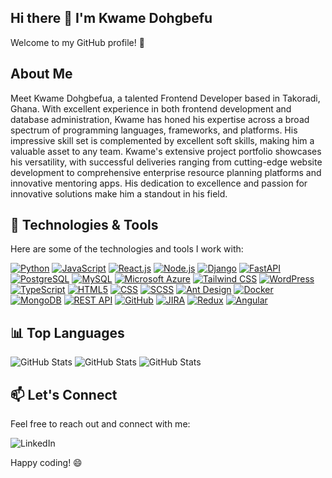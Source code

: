 ## Hi there 👋 I'm Kwame Dohgbefu

<p dir="auto">Welcome to my GitHub profile! 🚀</p>

<h2 class="heading-element" dir="auto">About Me</h2>

<p dir="auto">Meet Kwame Dohgbefua, a talented Frontend Developer based in Takoradi, Ghana. With excellent experience in both frontend development and database administration, Kwame has honed his expertise across a broad spectrum of programming languages, frameworks, and platforms. His impressive skill set is complemented by excellent soft skills, making him a valuable asset to any team. Kwame's extensive project portfolio showcases his versatility, with successful deliveries ranging from cutting-edge website development to comprehensive enterprise resource planning platforms and innovative mentoring apps. His dedication to excellence and passion for innovative solutions make him a standout in his field.</p>

<h2 class="heading-element" dir="auto">🔧 Technologies &amp; Tools</h2>

<p dir="auto">Here are some of the technologies and tools I work with:</p>
<p dir="auto"><a target="_blank" rel="noopener noreferrer nofollow" href="https://camo.githubusercontent.com/0ec2411279f8aa4a0680e5b66eaf51dbbd978b4c70bf0cc5844635fbae312f6f/68747470733a2f2f696d672e736869656c64732e696f2f62616467652f2d507974686f6e2d3337373641423f6c6f676f3d707974686f6e267374796c653d666c61742d737175617265"><img src="https://camo.githubusercontent.com/0ec2411279f8aa4a0680e5b66eaf51dbbd978b4c70bf0cc5844635fbae312f6f/68747470733a2f2f696d672e736869656c64732e696f2f62616467652f2d507974686f6e2d3337373641423f6c6f676f3d707974686f6e267374796c653d666c61742d737175617265" alt="Python" data-canonical-src="https://img.shields.io/badge/-Python-3776AB?logo=python&amp;style=flat-square" style="max-width: 100%;"></a>
<a target="_blank" rel="noopener noreferrer nofollow" href="https://camo.githubusercontent.com/4230c1eea1e79f59952de4b3070d4c0e37df057f01935a489603f6752af8e959/68747470733a2f2f696d672e736869656c64732e696f2f62616467652f2d4a6176615363726970742d4637444631453f6c6f676f3d6a617661736372697074267374796c653d666c61742d737175617265"><img src="https://camo.githubusercontent.com/4230c1eea1e79f59952de4b3070d4c0e37df057f01935a489603f6752af8e959/68747470733a2f2f696d672e736869656c64732e696f2f62616467652f2d4a6176615363726970742d4637444631453f6c6f676f3d6a617661736372697074267374796c653d666c61742d737175617265" alt="JavaScript" data-canonical-src="https://img.shields.io/badge/-JavaScript-F7DF1E?logo=javascript&amp;style=flat-square" style="max-width: 100%;"></a>
<a target="_blank" rel="noopener noreferrer nofollow" href="https://camo.githubusercontent.com/a81e506e4c34a4238e4f5e9a7968774b885507690ba10ed0b0e9c57695f3a164/68747470733a2f2f696d672e736869656c64732e696f2f62616467652f2d52656163742e6a732d3631444146423f6c6f676f3d7265616374267374796c653d666c61742d737175617265"><img src="https://camo.githubusercontent.com/a81e506e4c34a4238e4f5e9a7968774b885507690ba10ed0b0e9c57695f3a164/68747470733a2f2f696d672e736869656c64732e696f2f62616467652f2d52656163742e6a732d3631444146423f6c6f676f3d7265616374267374796c653d666c61742d737175617265" alt="React.js" data-canonical-src="https://img.shields.io/badge/-React.js-61DAFB?logo=react&amp;style=flat-square" style="max-width: 100%;"></a>
<a target="_blank" rel="noopener noreferrer nofollow" href="https://camo.githubusercontent.com/b954b87b2e31f4cb8606898a0a7ae79c730f424d95b0fd55f8a00aa3323f7341/68747470733a2f2f696d672e736869656c64732e696f2f62616467652f2d4e6f64652e6a732d3333393933333f6c6f676f3d6e6f64652e6a73267374796c653d666c61742d737175617265"><img src="https://camo.githubusercontent.com/b954b87b2e31f4cb8606898a0a7ae79c730f424d95b0fd55f8a00aa3323f7341/68747470733a2f2f696d672e736869656c64732e696f2f62616467652f2d4e6f64652e6a732d3333393933333f6c6f676f3d6e6f64652e6a73267374796c653d666c61742d737175617265" alt="Node.js" data-canonical-src="https://img.shields.io/badge/-Node.js-339933?logo=node.js&amp;style=flat-square" style="max-width: 100%;"></a>
<a target="_blank" rel="noopener noreferrer nofollow" href="https://camo.githubusercontent.com/56847db9c976f56c2bbb8353ce0d9edb2bd581368bc7d240541c94a20093f6eb/68747470733a2f2f696d672e736869656c64732e696f2f62616467652f2d446a616e676f2d3039324532303f6c6f676f3d646a616e676f267374796c653d666c61742d737175617265"><img src="https://camo.githubusercontent.com/56847db9c976f56c2bbb8353ce0d9edb2bd581368bc7d240541c94a20093f6eb/68747470733a2f2f696d672e736869656c64732e696f2f62616467652f2d446a616e676f2d3039324532303f6c6f676f3d646a616e676f267374796c653d666c61742d737175617265" alt="Django" data-canonical-src="https://img.shields.io/badge/-Django-092E20?logo=django&amp;style=flat-square" style="max-width: 100%;"></a>
<a target="_blank" rel="noopener noreferrer nofollow" href="https://camo.githubusercontent.com/4505735eafe86f7f363eaafc1c8b2c998c90468cbbcae225b2b9b2fbfee4589f/68747470733a2f2f696d672e736869656c64732e696f2f62616467652f2d466173744150492d3030393638383f6c6f676f3d66617374617069267374796c653d666c61742d737175617265"><img src="https://camo.githubusercontent.com/4505735eafe86f7f363eaafc1c8b2c998c90468cbbcae225b2b9b2fbfee4589f/68747470733a2f2f696d672e736869656c64732e696f2f62616467652f2d466173744150492d3030393638383f6c6f676f3d66617374617069267374796c653d666c61742d737175617265" alt="FastAPI" data-canonical-src="https://img.shields.io/badge/-FastAPI-009688?logo=fastapi&amp;style=flat-square" style="max-width: 100%;"></a>
<a target="_blank" rel="noopener noreferrer nofollow" href="https://camo.githubusercontent.com/d7c4a74ac4f8555d1fe52ebad913ed5f835454fd5c9536df1938e1fd691e8ea6/68747470733a2f2f696d672e736869656c64732e696f2f62616467652f2d506f737467726553514c2d3333363739313f6c6f676f3d706f737467726573716c267374796c653d666c61742d737175617265"><img src="https://camo.githubusercontent.com/d7c4a74ac4f8555d1fe52ebad913ed5f835454fd5c9536df1938e1fd691e8ea6/68747470733a2f2f696d672e736869656c64732e696f2f62616467652f2d506f737467726553514c2d3333363739313f6c6f676f3d706f737467726573716c267374796c653d666c61742d737175617265" alt="PostgreSQL" data-canonical-src="https://img.shields.io/badge/-PostgreSQL-336791?logo=postgresql&amp;style=flat-square" style="max-width: 100%;"></a>
<a target="_blank" rel="noopener noreferrer nofollow" href="https://camo.githubusercontent.com/80b892f1e231fdf9bb379a82d90ddba88e37cedb8d71879d20ffbbc195c4e48f/68747470733a2f2f696d672e736869656c64732e696f2f62616467652f2d4d7953514c2d3434373941313f6c6f676f3d6d7973716c267374796c653d666c61742d737175617265"><img src="https://camo.githubusercontent.com/80b892f1e231fdf9bb379a82d90ddba88e37cedb8d71879d20ffbbc195c4e48f/68747470733a2f2f696d672e736869656c64732e696f2f62616467652f2d4d7953514c2d3434373941313f6c6f676f3d6d7973716c267374796c653d666c61742d737175617265" alt="MySQL" data-canonical-src="https://img.shields.io/badge/-MySQL-4479A1?logo=mysql&amp;style=flat-square" style="max-width: 100%;"></a>
<a target="_blank" rel="noopener noreferrer nofollow" href="https://camo.githubusercontent.com/f39ddc40f162b9b2386cee8361335cdcbac7b2368719908fa361a28cd41a3e7a/68747470733a2f2f696d672e736869656c64732e696f2f62616467652f2d4d6963726f736f6674253230417a7572652d3030383944363f6c6f676f3d6d6963726f736f66742d617a757265267374796c653d666c61742d737175617265"><img src="https://camo.githubusercontent.com/f39ddc40f162b9b2386cee8361335cdcbac7b2368719908fa361a28cd41a3e7a/68747470733a2f2f696d672e736869656c64732e696f2f62616467652f2d4d6963726f736f6674253230417a7572652d3030383944363f6c6f676f3d6d6963726f736f66742d617a757265267374796c653d666c61742d737175617265" alt="Microsoft Azure" data-canonical-src="https://img.shields.io/badge/-Microsoft%20Azure-0089D6?logo=microsoft-azure&amp;style=flat-square" style="max-width: 100%;"></a>
<a target="_blank" rel="noopener noreferrer nofollow" href="https://camo.githubusercontent.com/b16e72dbbb1a0067ad0eb4d40a421d7c25cb7f9084d4f9f6cdb4dee24421f5ed/68747470733a2f2f696d672e736869656c64732e696f2f62616467652f2d5461696c77696e642532304353532d3338423241433f6c6f676f3d7461696c77696e642d637373267374796c653d666c61742d737175617265"><img src="https://camo.githubusercontent.com/b16e72dbbb1a0067ad0eb4d40a421d7c25cb7f9084d4f9f6cdb4dee24421f5ed/68747470733a2f2f696d672e736869656c64732e696f2f62616467652f2d5461696c77696e642532304353532d3338423241433f6c6f676f3d7461696c77696e642d637373267374796c653d666c61742d737175617265" alt="Tailwind CSS" data-canonical-src="https://img.shields.io/badge/-Tailwind%20CSS-38B2AC?logo=tailwind-css&amp;style=flat-square" style="max-width: 100%;"></a>
<a target="_blank" rel="noopener noreferrer nofollow" href="https://camo.githubusercontent.com/6bed1fad942e4306969ee45598f009f75d6e67d804d778f390cf40163519aa8a/68747470733a2f2f696d672e736869656c64732e696f2f62616467652f2d576f726450726573732d3231373539423f6c6f676f3d776f72647072657373267374796c653d666c61742d737175617265"><img src="https://camo.githubusercontent.com/6bed1fad942e4306969ee45598f009f75d6e67d804d778f390cf40163519aa8a/68747470733a2f2f696d672e736869656c64732e696f2f62616467652f2d576f726450726573732d3231373539423f6c6f676f3d776f72647072657373267374796c653d666c61742d737175617265" alt="WordPress" data-canonical-src="https://img.shields.io/badge/-WordPress-21759B?logo=wordpress&amp;style=flat-square" style="max-width: 100%;"></a>
<a target="_blank" rel="noopener noreferrer nofollow" href="https://camo.githubusercontent.com/9b9b82d5fb1ae9e424a0ac0306da27131760108adacb370b8df596f77088996d/68747470733a2f2f696d672e736869656c64732e696f2f62616467652f2d547970655363726970742d3331373843363f6c6f676f3d74797065736372697074267374796c653d666c61742d737175617265"><img src="https://camo.githubusercontent.com/9b9b82d5fb1ae9e424a0ac0306da27131760108adacb370b8df596f77088996d/68747470733a2f2f696d672e736869656c64732e696f2f62616467652f2d547970655363726970742d3331373843363f6c6f676f3d74797065736372697074267374796c653d666c61742d737175617265" alt="TypeScript" data-canonical-src="https://img.shields.io/badge/-TypeScript-3178C6?logo=typescript&amp;style=flat-square" style="max-width: 100%;"></a>
<a target="_blank" rel="noopener noreferrer nofollow" href="https://camo.githubusercontent.com/f4725852501e0bb2acaa9a2d22c5d9981e634fe1e1f8359919782ef13ded7a38/68747470733a2f2f696d672e736869656c64732e696f2f62616467652f2d48544d4c352d4533344632363f6c6f676f3d68746d6c35267374796c653d666c61742d737175617265"><img src="https://camo.githubusercontent.com/f4725852501e0bb2acaa9a2d22c5d9981e634fe1e1f8359919782ef13ded7a38/68747470733a2f2f696d672e736869656c64732e696f2f62616467652f2d48544d4c352d4533344632363f6c6f676f3d68746d6c35267374796c653d666c61742d737175617265" alt="HTML5" data-canonical-src="https://img.shields.io/badge/-HTML5-E34F26?logo=html5&amp;style=flat-square" style="max-width: 100%;"></a>
<a target="_blank" rel="noopener noreferrer nofollow" href="https://camo.githubusercontent.com/3f8801afb1be9b52c7da67b64401b47c138bb9c36d1032b790abe7f6595ffed5/68747470733a2f2f696d672e736869656c64732e696f2f62616467652f2d4353532d3135373242363f6c6f676f3d63737333267374796c653d666c61742d737175617265"><img src="https://camo.githubusercontent.com/3f8801afb1be9b52c7da67b64401b47c138bb9c36d1032b790abe7f6595ffed5/68747470733a2f2f696d672e736869656c64732e696f2f62616467652f2d4353532d3135373242363f6c6f676f3d63737333267374796c653d666c61742d737175617265" alt="CSS" data-canonical-src="https://img.shields.io/badge/-CSS-1572B6?logo=css3&amp;style=flat-square" style="max-width: 100%;"></a>
<a target="_blank" rel="noopener noreferrer nofollow" href="https://camo.githubusercontent.com/dfa527b64b9631bcf5a6093743328eeeb65c6a2cfd2033483b58d3d05af63ca3/68747470733a2f2f696d672e736869656c64732e696f2f62616467652f2d534353532d4343363639393f6c6f676f3d73617373267374796c653d666c61742d737175617265"><img src="https://camo.githubusercontent.com/dfa527b64b9631bcf5a6093743328eeeb65c6a2cfd2033483b58d3d05af63ca3/68747470733a2f2f696d672e736869656c64732e696f2f62616467652f2d534353532d4343363639393f6c6f676f3d73617373267374796c653d666c61742d737175617265" alt="SCSS" data-canonical-src="https://img.shields.io/badge/-SCSS-CC6699?logo=sass&amp;style=flat-square" style="max-width: 100%;"></a>
<a target="_blank" rel="noopener noreferrer nofollow" href="https://camo.githubusercontent.com/08557093c0db5ca419d5e5bc22558937c697e099adf6015ecc96afc11eeade06/68747470733a2f2f696d672e736869656c64732e696f2f62616467652f2d416e7425323044657369676e2d3031373046453f6c6f676f3d616e742d64657369676e267374796c653d666c61742d737175617265"><img src="https://camo.githubusercontent.com/08557093c0db5ca419d5e5bc22558937c697e099adf6015ecc96afc11eeade06/68747470733a2f2f696d672e736869656c64732e696f2f62616467652f2d416e7425323044657369676e2d3031373046453f6c6f676f3d616e742d64657369676e267374796c653d666c61742d737175617265" alt="Ant Design" data-canonical-src="https://img.shields.io/badge/-Ant%20Design-0170FE?logo=ant-design&amp;style=flat-square" style="max-width: 100%;"></a>
<a target="_blank" rel="noopener noreferrer nofollow" href="https://camo.githubusercontent.com/199d493bd4969ae3e942ca3a463a68271e4c8ee7e7ebed95a08ebd679060437b/68747470733a2f2f696d672e736869656c64732e696f2f62616467652f2d446f636b65722d3234393645443f6c6f676f3d646f636b6572267374796c653d666c61742d737175617265"><img src="https://camo.githubusercontent.com/199d493bd4969ae3e942ca3a463a68271e4c8ee7e7ebed95a08ebd679060437b/68747470733a2f2f696d672e736869656c64732e696f2f62616467652f2d446f636b65722d3234393645443f6c6f676f3d646f636b6572267374796c653d666c61742d737175617265" alt="Docker" data-canonical-src="https://img.shields.io/badge/-Docker-2496ED?logo=docker&amp;style=flat-square" style="max-width: 100%;"></a>
<a target="_blank" rel="noopener noreferrer nofollow" href="https://camo.githubusercontent.com/3a5936cc785fc7460bcaa0830687bdba952fae6095c6f0b36a81a6894c2ec99c/68747470733a2f2f696d672e736869656c64732e696f2f62616467652f2d4d6f6e676f44422d3437413234383f6c6f676f3d6d6f6e676f6462267374796c653d666c61742d737175617265"><img src="https://camo.githubusercontent.com/3a5936cc785fc7460bcaa0830687bdba952fae6095c6f0b36a81a6894c2ec99c/68747470733a2f2f696d672e736869656c64732e696f2f62616467652f2d4d6f6e676f44422d3437413234383f6c6f676f3d6d6f6e676f6462267374796c653d666c61742d737175617265" alt="MongoDB" data-canonical-src="https://img.shields.io/badge/-MongoDB-47A248?logo=mongodb&amp;style=flat-square" style="max-width: 100%;"></a>
<a target="_blank" rel="noopener noreferrer nofollow" href="https://camo.githubusercontent.com/50db3266fb2334319845c3e4f29a7b6e2dc989f375795a87f2be745db9a5ebc3/68747470733a2f2f696d672e736869656c64732e696f2f62616467652f2d524553542532304150492d3030393638383f7374796c653d666c61742d737175617265"><img src="https://camo.githubusercontent.com/50db3266fb2334319845c3e4f29a7b6e2dc989f375795a87f2be745db9a5ebc3/68747470733a2f2f696d672e736869656c64732e696f2f62616467652f2d524553542532304150492d3030393638383f7374796c653d666c61742d737175617265" alt="REST API" data-canonical-src="https://img.shields.io/badge/-REST%20API-009688?style=flat-square" style="max-width: 100%;"></a>
<a target="_blank" rel="noopener noreferrer nofollow" href="https://camo.githubusercontent.com/a8f31b180fcd826a2e52aeaa1cc5cf3ad62413fb3e95facd866864bb495b3a32/68747470733a2f2f696d672e736869656c64732e696f2f62616467652f2d4769744875622d3138313731373f6c6f676f3d676974687562267374796c653d666c61742d737175617265"><img src="https://camo.githubusercontent.com/a8f31b180fcd826a2e52aeaa1cc5cf3ad62413fb3e95facd866864bb495b3a32/68747470733a2f2f696d672e736869656c64732e696f2f62616467652f2d4769744875622d3138313731373f6c6f676f3d676974687562267374796c653d666c61742d737175617265" alt="GitHub" data-canonical-src="https://img.shields.io/badge/-GitHub-181717?logo=github&amp;style=flat-square" style="max-width: 100%;"></a>
<a target="_blank" rel="noopener noreferrer nofollow" href="https://camo.githubusercontent.com/a1e06dbd90b1717bbf29181a99284b455d298f0d6c3a78711abcdfcef9f3b966/68747470733a2f2f696d672e736869656c64732e696f2f62616467652f2d4a4952412d3030353243433f6c6f676f3d6a697261267374796c653d666c61742d737175617265"><img src="https://camo.githubusercontent.com/a1e06dbd90b1717bbf29181a99284b455d298f0d6c3a78711abcdfcef9f3b966/68747470733a2f2f696d672e736869656c64732e696f2f62616467652f2d4a4952412d3030353243433f6c6f676f3d6a697261267374796c653d666c61742d737175617265" alt="JIRA" data-canonical-src="https://img.shields.io/badge/-JIRA-0052CC?logo=jira&amp;style=flat-square" style="max-width: 100%;"></a>
<a target="_blank" rel="noopener noreferrer nofollow" href="https://camo.githubusercontent.com/5ee21104751091b6e92b6b3ab3682c86b76cf62eedef006c79d6e1786e58864b/68747470733a2f2f696d672e736869656c64732e696f2f62616467652f2d52656475782d3736344142433f6c6f676f3d7265647578267374796c653d666c61742d737175617265"><img src="https://camo.githubusercontent.com/5ee21104751091b6e92b6b3ab3682c86b76cf62eedef006c79d6e1786e58864b/68747470733a2f2f696d672e736869656c64732e696f2f62616467652f2d52656475782d3736344142433f6c6f676f3d7265647578267374796c653d666c61742d737175617265" alt="Redux" data-canonical-src="https://img.shields.io/badge/-Redux-764ABC?logo=redux&amp;style=flat-square" style="max-width: 100%;"></a>
<a href="https://angular.io/" target="_blank" rel="noopener noreferrer">
  <img src="https://img.shields.io/badge/-Angular-DD0031?logo=angular&style=flat-square" alt="Angular" />
</a>

<h2 class="heading-element" dir="auto">📊 Top Languages</h2>

![GitHub Stats](https://github-readme-streak-stats.herokuapp.com/?user=kwame09&theme=dark&hide_border=true)   ![GitHub Stats](https://github-readme-stats.vercel.app/api?username=kwame09&theme=dark&show_icons=true&hide_border=true&count_private=true)  ![GitHub Stats](https://github-readme-stats.vercel.app/api/top-langs/?username=kwame09&theme=dark&show_icons=true&hide_border=true&layout=compact)

<h2 class="heading-element" dir="auto">📫 Let's Connect</h2>

<p dir="auto">Feel free to reach out and connect with me:</p>
<img src="https://camo.githubusercontent.com/ece254cf805192a0c3d86b28e3baf7e1d2b9d88a6a68ad5028ff6c84d2d41be5/68747470733a2f2f696d672e736869656c64732e696f2f62616467652f2d4c696e6b6564496e2d3030373742353f6c6f676f3d6c696e6b6564696e267374796c653d666c61742d737175617265" alt="LinkedIn" data-canonical-src="https://img.shields.io/badge/-LinkedIn-0077B5?logo=linkedin&amp;style=flat-square" style="max-width: 100%;">
<p dir="auto">Happy coding! 😄</p>
